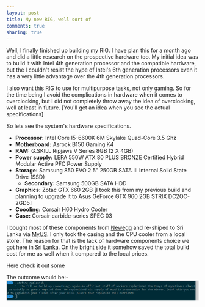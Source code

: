 ```yaml
---
layout: post
title: My new RIG, well sort of
comments: true
sharing: true
---
```


Well, I finally finished up building my RIG. I have plan this for a month ago and did a little research on the prospective hardware too. My initial idea was to build it with Intel 4th generation processor and the compatible hardware, but the I couldn't resist the hype of Intel's 6th generation processors even it has a very little advantage over the 4th generation processors.

I also want this RIG to use for multipurpose tasks, not only gaming. So for the time being I avoid the complications in hardware when it comes to overclocking, but I did not completely throw away the idea of overclocking, well at least in future. [You'll get an idea when you see the actual specifications]

So lets see the system's hardware specifications.

- **Processor:** Intel Core I5-6600K 6M Skylake Quad-Core 3.5 Ghz
- **Motherboard:** Asrock B150 Gaming K4
- **RAM:** G.SKILL Ripjaws V Series 8GB (2 X 4GB)
- **Power supply:** LEPA 550W ATX 80 PLUS BRONZE Certified Hybrid Modular Active PFC Power Supply
- **Storage:** Samsung 850 EVO 2.5" 250GB SATA III Internal Solid State Drive (SSD)
  - **Secondary:** Samsung 500GB SATA HDD
- **Graphics:** Zotac GTX 660 2GB [I took this from my previous build and planning to upgrade it to Asus GeForce GTX 960 2GB STRIX ​DC2OC-2GD5]
- **Coooling:** Corsair H60 Hydro Cooler
- **Case:** Corsair carbide-series SPEC 03

I bought most of these components from [Newegg](http://www.newegg.com/) and re-shiped to Sri Lanka via [MyUS](https://www.myus.com/). I only took the casing and the CPU cooler from a local store. The reason for that is the lack of hardware components choice we got here in Sri Lanka. On the bright side it somehow saved the total build cost for me as well when it compared to the local prices.

Here check it out some

The outcome would be:-
<img src="/public/images/define_script.png" alt="img" class="inline"/>
